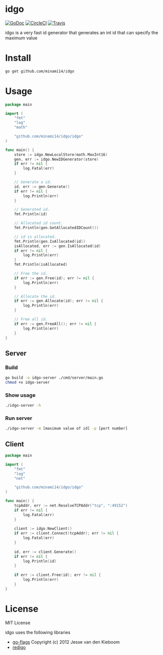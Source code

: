 # idgo
[![GoDoc](https://godoc.org/github.com/minami14/idgo/idgo?status.svg)](https://godoc.org/github.com/minami14/idgo/idgo)
[![CircleCI](https://circleci.com/gh/minami14/idgo.svg?style=shield)](https://circleci.com/gh/minami14/idgo)
[![Travis](https://travis-ci.org/minami14/idgo.svg?branch=master)](https://travis-ci.org/minami14/idgo)

idgo is a very fast id generator that generates an int id that can specify the maximum value

# Install
```bash
go get github.com/minami14/idgo
```

# Usage
```go
package main

import (
	"fmt"
	"log"
	"math"

	"github.com/minami14/idgo/idgo"
)

func main() {
	store := idgo.NewLocalStore(math.MaxInt16)
	gen, err := idgo.NewIDGenerator(store)
	if err != nil {
		log.Fatal(err)
	}

	// Generate a id.
	id, err := gen.Generate()
	if err != nil {
		log.Println(err)
	}

	// Generated id.
	fmt.Println(id)

	// Allocated id count.
	fmt.Println(gen.GetAllocatedIDCount())

	// id is allocated.
	fmt.Println(gen.IsAllocated(id))
	isAllocated, err := gen.IsAllocated(id)
	if err != nil {
		log.Println(err)
	}
	fmt.Println(isAllocated)

	// Free the id.
	if err := gen.Free(id); err != nil {
		log.Println(err)
	}

	// Allocate the id.
	if err := gen.Allocate(id); err != nil {
		log.Println(err)
	}

	// Free all id.
	if err := gen.FreeAll(); err != nil {
		log.Println(err)
	}
}

```

## Server

### Build
```bash
go build -o idgo-server ./cmd/server/main.go
chmod +x idgo-server
```

### Show usage
```bash
./idgo-server -h
```

### Run server
```bash
./idgo-server -m [maximum value of id] -p [port number]
```

## Client
```go
package main

import (
	"fmt"
	"log"
	"net"

	"github.com/minami14/idgo/idgo"
)

func main() {
	tcpAddr, err := net.ResolveTCPAddr("tcp", ":49152")
	if err != nil {
		log.Fatal(err)
	}
	
	client := idgo.NewClient()
	if err := client.Connect(tcpAddr); err != nil {
		log.Fatal(err)
	}
	
	id, err := client.Generate()
	if err != nil {
		log.Println(id)
	}
	
	if err := client.Free(id); err != nil {
		log.Println(err)
	}
}
```

# License
MIT License

idgo uses the following libraries

* [go-flags](https://github.com/jessevdk/go-flags/blob/master/LICENSE) Copyright (c) 2012 Jesse van den Kieboom
* [redigo](https://github.com/gomodule/redigo/blob/master/LICENSE)
